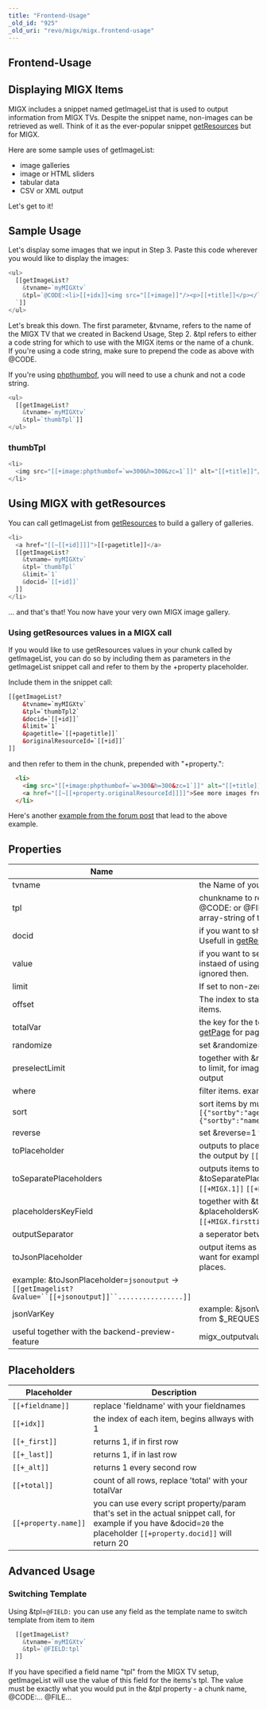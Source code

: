 ```yaml
---
title: "Frontend-Usage"
_old_id: "925"
_old_uri: "revo/migx/migx.frontend-usage"
---
```


## Frontend-Usage

## Displaying MIGX Items

 MIGX includes a snippet named getImageList that is used to output information from MIGX TVs. Despite the snippet name, non-images can be retrieved as well. Think of it as the ever-popular snippet [getResources](extras/getresources "getResources") but for MIGX.

 Here are some sample uses of getImageList:

- image galleries
- image or HTML sliders
- tabular data
- CSV or XML output

 Let's get to it!

## Sample Usage

 Let's display some images that we input in Step 3. Paste this code wherever you would like to display the images:

``` php
<ul>
  [[getImageList?
    &tvname=`myMIGXtv`
    &tpl=`@CODE:<li>[[+idx]]<img src="[[+image]]"/><p>[[+title]]</p></li>
  `]]
</ul>
```

 Let's break this down. The first parameter, &tvname, refers to the name of the MIGX TV that we created in Backend Usage, Step 2. &tpl refers to either a code string for which to use with the MIGX items or the name of a chunk. If you're using a code string, make sure to prepend the code as above with @CODE.

 If you're using [phpthumbof](extras/phpthumbof "phpThumbOf"), you will need to use a chunk and not a code string.

``` php
<ul>
  [[getImageList?
    &tvname=`myMIGXtv`
    &tpl=`thumbTpl`]]
</ul>
```

### thumbTpl

``` php
<li>
  <img src="[[+image:phpthumbof=`w=300&h=300&zc=1`]]" alt="[[+title]]"/>
</li>

```

## Using MIGX with getResources

 You can call getImageList from [getResources](extras/getresources "getResources") to build a gallery of galleries.

``` php
<li>
  <a href="[[~[[+id]]]]">[[+pagetitle]]</a>  
  [[getImageList?
    &tvname=`myMIGXtv`
    &tpl=`thumbTpl`
    &limit=`1`
    &docid=`[[+id]]`
  ]]
</li>
```

 … and that's that! You now have your very own MIGX image gallery.

### Using getResources values in a MIGX call

 If you would like to use getResources values in your chunk called by getImageList, you can do so by including them as parameters in the getImageList snippet call and refer to them by the +property placeholder.

 Include them in the snippet call:

``` html
[[getImageList?
    &tvname=`myMIGXtv`
    &tpl=`thumbTpl2`
    &docid=`[[+id]]`
    &limit=`1`
    &pagetitle=`[[+pagetitle]]`
    &originalResourceId=`[[+id]]`
]]

```

 and then refer to them in the chunk, prepended with "+property.":

``` html
  <li>
    <img src="[[+image:phpthumbof=`w=300&h=300&zc=1`]]" alt="[[+title]]" />
    <a href="[[~[[+property.originalResourceId]]]]">See more images from [[+property.pagetitle]]</a>
  </li>
```

 Here's another [example from the forum post](http://forums.modx.com/thread/78950/odd-issue-with-migx#dis-post-435072) that lead to the above example.

## Properties

| Name                                                                                                       | Description                                                                                                                                           | Default   |
| ---------------------------------------------------------------------------------------------------------- | ----------------------------------------------------------------------------------------------------------------------------------------------------- | --------- |
| tvname                                                                                                     | the Name of your MIGX-TV                                                                                                                              |           |
| tpl                                                                                                        | chunkname to render each record. You can also use @CODE: or @FILE: if empty, getImageList will output an array-string of the records                  |           |
| docid                                                                                                      | if you want to show MIGX-records from other resources. Usefull in [getResources](extras/getresources "getResources")-tpls with &docid=``[[+id]]``     | `[[*id]]` |
| value                                                                                                      | if you want to send your own JSON-string to getImageList instaed of using the TV-output. tvname and docid are ignored then.                           |           |
| limit                                                                                                      | If set to non-zero, will only show X number of items.                                                                                                 | 0         |
| offset                                                                                                     | The index to start grabbing from when limiting the number of items.                                                                                   | 0         |
| totalVar                                                                                                   | the key for the total-placeholder, usefull together with [getPage](extras/getpage "getPage") for pagination.                                          | total     |
| randomize                                                                                                  | set &randomize=`1` if you want randomized output                                                                                                      | 0         |
| preselectLimit                                                                                             | together with &randomize, this will preselect items from top to limit, for images you want to see in any case in ranomized output                     | 5         |
| where                                                                                                      | filter items. example: `{"active:=":"1","rating:>":"5"}`                                                                                              |
| sort                                                                                                       | sort items by multiple fields. example: `[{"sortby":"age","sortdir":"DESC","sortmode":"numeric"},{"sortby":"name","sortdir":"ASC"}]`                  |
| reverse                                                                                                    | set &reverse=1 to output everything in reverse order                                                                                                  | 0         |
| toPlaceholder                                                                                              | outputs to placeholder. example: &toPlaceholder=`MIGX` - get the output by `[[+MIGX]]`                                                                |           |
| toSeparatePlaceholders                                                                                     | outputs items to seperate placeholders. example: &toSeparatePlaceholders=`MIGX` - get the items by `[[+MIGX.1]]` `[[+MIGX.2]]` ......                 |           |
| placeholdersKeyField                                                                                       | together with &toSeparatePlaceholders. example: &placeholdersKeyField=`title` - get the items by `[[+MIGX.firsttitle]]` `[[+MIGX.thirdtitle]]` ...... |           |
| outputSeparator                                                                                            | a seperator between items                                                                                                                             |           |
| toJsonPlaceholder                                                                                          | output items as json into a placeholder, usefull when you want for example show randomized items on different places.                                 |
| example: &toJsonPlaceholder=`jsonoutput` -> `[[getImagelist? &value=``[[+jsonoutput]]``................]]` |                                                                                                                                                       |
| jsonVarKey                                                                                                 | example: &jsonVarKey=`migx_json` - this will use the value from $\_REQUEST\['migx\_json'\] as value, if any                                           |
| useful together with the backend-preview-feature                                                           | migx\_outputvalue                                                                                                                                     |

## Placeholders

| Placeholder          | Description                                                                                                                                                             |
| -------------------- | ----------------------------------------------------------------------------------------------------------------------------------------------------------------------- |
| `[[+fieldname]]`     | replace 'fieldname' with your fieldnames                                                                                                                                |
| `[[+idx]]`           | the index of each item, begins allways with 1                                                                                                                           |
| `[[+_first]]`        | returns 1, if in first row                                                                                                                                              |
| `[[+_last]]`         | returns 1, if in last row                                                                                                                                               |
| `[[+_alt]]`          | returns 1 every second row                                                                                                                                              |
| `[[+total]]`         | count of all rows, replace 'total' with your totalVar                                                                                                                   |
| `[[+property.name]]` | you can use every script property/param that's set in the actual snippet call, for example if you have &docid=`20` the placeholder `[[+property.docid]]` will return 20 |

## Advanced Usage

### Switching Template

 Using &tpl=`@FIELD:` you can use any field as the template name to switch template from item to item

``` php
  [[getImageList?
    &tvname=`myMIGXtv`
    &tpl=`@FIELD:tpl`
  ]]
```

 If you have specified a field name "tpl" from the MIGX TV setup, getImageList will use the value of this field for the items's tpl. The value must be exactly what you would put in the &tpl property - a chunk name, @CODE:... @FILE...

